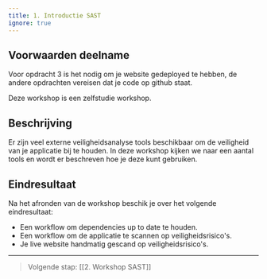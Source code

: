 ```yaml
---
title: 1. Introductie SAST
ignore: true
---
```


## Voorwaarden deelname
Voor opdracht 3 is het nodig om je website gedeployed te hebben, de andere opdrachten vereisen dat je code op github staat.

Deze workshop is een zelfstudie workshop.
## Beschrijving
Er zijn veel externe veiligheidsanalyse tools beschikbaar om de veiligheid van je applicatie bij te houden. In deze workshop kijken we naar een aantal tools en wordt er beschreven hoe je deze kunt gebruiken.
## Eindresultaat
Na het afronden van de workshop beschik je over het volgende eindresultaat:
- Een workflow om dependencies up to date te houden.
- Een workflow om de applicatie te scannen op veiligheidsrisico's.
- Je live website handmatig gescand op veiligheidsrisico's.

---
> Volgende stap: [[2. Workshop SAST]]